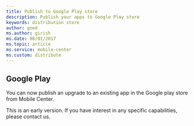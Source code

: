 ```yaml
---
title: Publish to Google Play store
description: Publish your apps to Google Play store
keywords: distribution store
author: gned
ms.author: girish
ms.date: 08/01/2017
ms.topic: article
ms.service: mobile-center
ms.custom: distribute
---
```


## Google Play

You can now publish an upgrade to an existing app in the Google play store from Mobile Center.

This is an early version. If you have interest in any specific capabilities, please contact us.